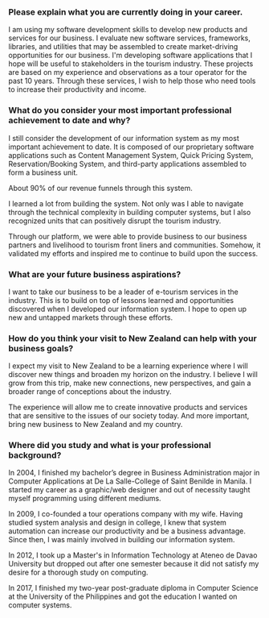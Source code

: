 ### Please explain what you are currently doing in your career.

I am using my software development skills to develop new products and services for our business. I evaluate new software services, frameworks, libraries, and utilities that may be assembled to create market-driving opportunities for our business. I'm developing software applications that I hope will be useful to stakeholders in the tourism industry. These projects are based on my experience and observations as a tour operator for the past 10 years. Through these services, I wish to help those who need tools to increase their productivity and income.
 
### What do you consider your most important professional achievement to date and why?

I still consider the development of our information system as my most important achievement to date. It is composed of our proprietary software applications such as Content Management System, Quick Pricing System, Reservation/Booking System, and third-party applications assembled to form a business unit. 

About 90% of our revenue funnels through this system.

I learned a lot from building the system. Not only was I able to navigate through the technical complexity in building computer systems, but I also recognized units that can positively disrupt the tourism industry.

Through our platform, we were able to provide business to our business partners and livelihood to tourism front liners and communities. Somehow, it validated my efforts and inspired me to continue to build upon the success.

### What are your future business aspirations?

I want to take our business to be a leader of e-tourism services in the industry. This is to build on top of lessons learned and opportunities discovered when I developed our information system. I hope to open up new and untapped markets through these efforts.

### How do you think your visit to New Zealand can help with your business goals?

I expect my visit to New Zealand to be a learning experience where I will discover new things and broaden my horizon on the industry. I believe I will grow from this trip, make new connections, new perspectives, and gain a broader range of conceptions about the industry.

The experience will allow me to create innovative products and services that are sensitive to the issues of our society today. And more important, bring new business to New Zealand and my country.

### Where did you study and what is your professional background?

In 2004, I finished my bachelor’s degree in Business Administration major in Computer Applications at De La Salle-College of Saint Benilde in Manila. I started my career as a graphic/web designer and out of necessity taught myself programming using different mediums.

In 2009, I co-founded a tour operations company with my wife. Having studied system analysis and design in college, I knew that system automation can increase our productivity and be a business advantage. Since then, I was mainly involved in building our information system.

In 2012, I took up a Master's in Information Technology at Ateneo de Davao University but dropped out after one semester because it did not satisfy my desire for a thorough study on computing. 

In 2017, I finished my two-year post-graduate diploma in Computer Science at the University of the Philippines and got the education I wanted on computer systems.

 
